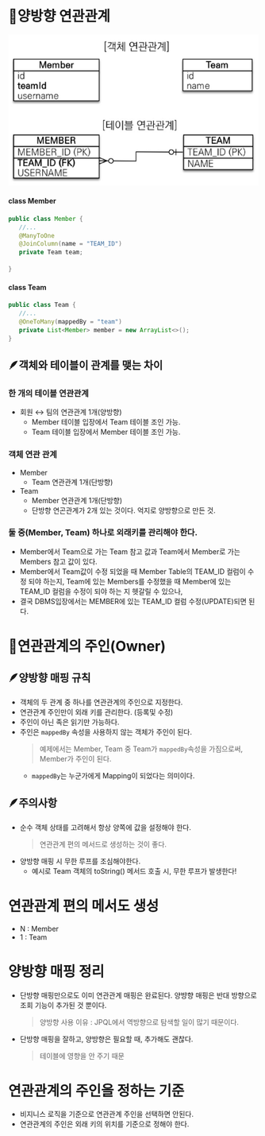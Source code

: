# 📌양방향 연관관계

![](md/day11/img/RelatedRelationship.jpg)

#### class Member
```java
public class Member {
   //...
   @ManyToOne
   @JoinColumn(name = "TEAM_ID")
   private Team team;

}
```

#### class Team
```java
public class Team {
   //...
   @OneToMany(mappedBy = "team")
   private List<Member> member = new ArrayList<>();
}
```

## 🪶객체와 테이블이 관계를 맺는 차이
### 한 개의 테이블 연관관계
- 회원 ↔ 팀의 연관관계 1개(양방향)
   - Member 테이블 입장에서 Team 테이블 조인 가능.
   - Team 테이블 입장에서 Member 테이블 조인 가능.

### 객체 연관 관계
- Member
   - Team 연관관계 1개(단방향)
- Team
   - Member 연관관계 1개(단방향)
   - 단방향 연곤관계가 2개 있는 것이다. 억지로 양방향으로 만든 것.

### 둘 중(Member, Team) 하나로 외래키를 관리해야 한다.
- Member에서 Team으로 가는 Team 참고 값과 Team에서 Member로 가는 Members 참고 값이 있다.
- Member에서 Team값이 수정 되었을 때 Member Table의 TEAM_ID 컬럼이 수정 되야 하는지, Team에 있는 Members를 수정했을 때 Member에 있는 TEAM_ID 컬럼을 수정이 되야 하는 지 헷갈릴 수 있으나,
- 결국 DBMS입장에서는 MEMBER에 있는 TEAM_ID 컬럼 수정(UPDATE)되면 된다.

# 📌연관관계의 주인(Owner)
## 🪶양방향 매핑 규칙
- 객체의 두 관계 중 하나를 연관관계의 주인으로 지정한다.
- 연관관계 주인만이 외래 키를 관리한다. (등록및 수정)
- 주인이 아닌 족은 읽기만 가능하다.
- 주인은 `mappedBy` 속성을 사용하지 않는 객체가 주인이 된다.
   > 예제에서는 Member, Team 중 Team가 `mappedBy`속성을 가짐으로써, Member가 주인이 된다.
   - `mappedBy`는 누군가에게 Mapping이 되었다는 의미이다.

## 🪶주의사항
- 순수 객체 상태를 고려해서 항상 양쪽에 값을 설정해야 한다.
   > 연관관계 편의 메서드로 생성하는 것이 좋다.
- 양방향 매핑 시 무한 루프를 조심해야한다.
   - 예시로 Team 객체의 toString() 메서드 호출 시, 무한 루프가 발생한다!

# 연관관계 편의 메서도 생성
- N : Member
- 1 : Team

# 양방향 매핑 정리
- 단방향 매핑만으로도 이미 연관관계 매핑은 완료된다. 양뱡향 매핑은 반대 방향으로 조회 기능이 추가된 것 뿐이다.
   > 양방향 사용 이유 : JPQL에서 역방향으로 탐색할 일이 많기 때문이다.
- 단방향 매핑을 잘하고, 양방향은 필요할 때, 추가해도 괜찮다.
   > 테이블에 영향을 안 주기 때문

# 연관관계의 주인을 정하는 기준
- 비지니스 로직을 기준으로 연관관계 주인을 선택하면 안된다.
- 연관관계의 주인은 외래 키의 위치를 기준으로 정해야 한다.